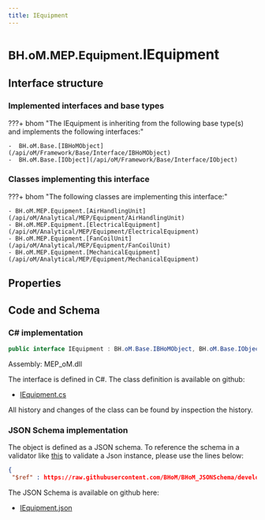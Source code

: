 ```yaml
---
title: IEquipment
---
```


# <small>BH.oM.MEP.Equipment.</small>**IEquipment**



## Interface structure

### Implemented interfaces and base types

???+ bhom "The IEquipment is inheriting from the following base type(s) and implements the following interfaces:"

    -  BH.oM.Base.[IBHoMObject](/api/oM/Framework/Base/Interface/IBHoMObject)
    -  BH.oM.Base.[IObject](/api/oM/Framework/Base/Interface/IObject)


### Classes implementing this interface

???+ bhom "The following classes are implementing this interface:"

    - BH.oM.MEP.Equipment.[AirHandlingUnit](/api/oM/Analytical/MEP/Equipment/AirHandlingUnit)
    - BH.oM.MEP.Equipment.[ElectricalEquipment](/api/oM/Analytical/MEP/Equipment/ElectricalEquipment)
    - BH.oM.MEP.Equipment.[FanCoilUnit](/api/oM/Analytical/MEP/Equipment/FanCoilUnit)
    - BH.oM.MEP.Equipment.[MechanicalEquipment](/api/oM/Analytical/MEP/Equipment/MechanicalEquipment)


## Properties

## Code and Schema

### C# implementation

``` C# title="C#"
public interface IEquipment : BH.oM.Base.IBHoMObject, BH.oM.Base.IObject
```

Assembly: MEP_oM.dll

The interface is defined in C#. The class definition is available on github:

- [IEquipment.cs](https://github.com/BHoM/BHoM/blob/develop/MEP_oM/Equipment\IEquipment.cs)

All history and changes of the class can be found by inspection the history.
### JSON Schema implementation

The object is defined as a JSON schema. To reference the schema in a validator like [this](https://www.jsonschemavalidator.net/) to validate a Json instance, please use the lines below:

``` json title="JSON Schema"
{
 "$ref" : https://raw.githubusercontent.com/BHoM/BHoM_JSONSchema/develop/MEP_oM/Equipment/IEquipment.json}
```

The JSON Schema is available on github here:

- [IEquipment.json](https://github.com/BHoM/BHoM_JSONSchema/blob/develop/MEP_oM/Equipment/IEquipment.json)
